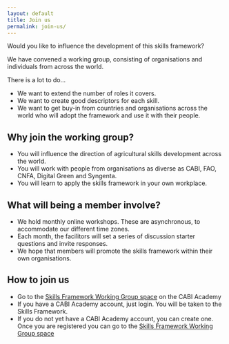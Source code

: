 ```yaml
---
layout: default
title: Join us
permalink: join-us/
---
```

Would you like to influence the development of this skills framework?

We have convened a working group, consisting of organisations and individuals from across the world.

There is a lot to do...

- We want to extend the number of roles it covers.
- We want to create good descriptors for each skill.
- We want to get buy-in from countries and organisations across the world who will adopt the framework and use it with their people.

## Why join the working group?

- You will influence the direction of agricultural skills development across the world.
- You will work with people from organisations as diverse as  CABI, FAO, CNFA, Digital Green and Syngenta.
- You will learn to apply the skills framework in your own workplace.

## What will being a member involve?

- We hold monthly online workshops. These are asynchronous, to accommodate our different time zones.
- Each month, the facilitors will set a series of discussion starter questions and invite responses.
- We hope that members will promote the skills framework within their own organisations.

## How to join us

- Go to the [Skills Framework Working Group space](https://academy.cabi.org/course/view.php?id=149) on the CABI Academy
- If you have a CABI Academy account, just login. You will be taken to the Skills Framework.
- If you do not yet have a CABI Academy account, you can create one. Once you are registered you can go to the [Skills Framework Working Group space](https://academy.cabi.org/course/view.php?id=149)
